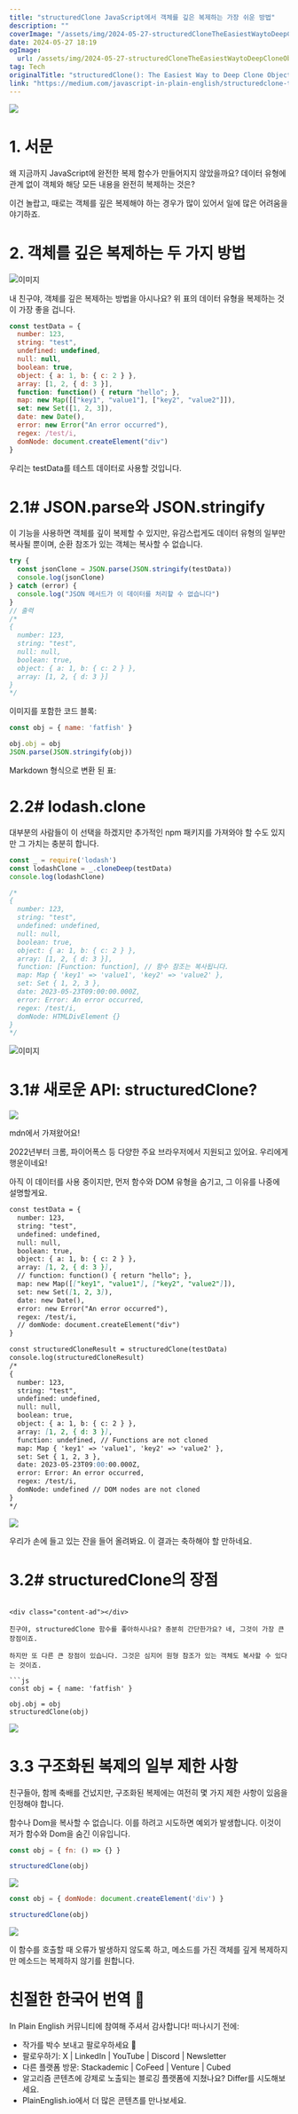 ```yaml
---
title: "structuredClone JavaScript에서 객체를 깊은 복제하는 가장 쉬운 방법"
description: ""
coverImage: "/assets/img/2024-05-27-structuredCloneTheEasiestWaytoDeepCloneObjectsinJavaScript_0.png"
date: 2024-05-27 18:19
ogImage: 
  url: /assets/img/2024-05-27-structuredCloneTheEasiestWaytoDeepCloneObjectsinJavaScript_0.png
tag: Tech
originalTitle: "structuredClone(): The Easiest Way to Deep Clone Objects in JavaScript"
link: "https://medium.com/javascript-in-plain-english/structuredclone-the-easiest-way-to-deep-clone-objects-in-javascript-c503b536266b"
---
```



<img src="/assets/img/2024-05-27-structuredCloneTheEasiestWaytoDeepCloneObjectsinJavaScript_0.png" />

# 1. 서문

왜 지금까지 JavaScript에 완전한 복제 함수가 만들어지지 않았을까요? 데이터 유형에 관계 없이 객체와 해당 모든 내용을 완전히 복제하는 것은?

이건 놀랍고, 때로는 객체를 깊은 복제해야 하는 경우가 많이 있어서 일에 많은 어려움을 야기하죠.

<div class="content-ad"></div>

# 2. 객체를 깊은 복제하는 두 가지 방법

![이미지](/assets/img/2024-05-27-structuredCloneTheEasiestWaytoDeepCloneObjectsinJavaScript_1.png)

내 친구야, 객체를 깊은 복제하는 방법을 아시나요? 위 표의 데이터 유형을 복제하는 것이 가장 좋을 겁니다.

```js
const testData = {
  number: 123,
  string: "test",
  undefined: undefined,
  null: null,
  boolean: true,
  object: { a: 1, b: { c: 2 } },
  array: [1, 2, { d: 3 }],
  function: function() { return "hello"; },
  map: new Map([["key1", "value1"], ["key2", "value2"]]),
  set: new Set([1, 2, 3]),
  date: new Date(),
  error: new Error("An error occurred"),
  regex: /test/i,
  domNode: document.createElement("div")
}
```

<div class="content-ad"></div>

우리는 testData를 테스트 데이터로 사용할 것입니다.

# 2.1# JSON.parse와 JSON.stringify

이 기능을 사용하면 객체를 깊이 복제할 수 있지만, 유감스럽게도 데이터 유형의 일부만 복사될 뿐이며, 순환 참조가 있는 객체는 복사할 수 없습니다.

```js
try {
  const jsonClone = JSON.parse(JSON.stringify(testData))
  console.log(jsonClone)
} catch (error) {
  console.log("JSON 메서드가 이 데이터를 처리할 수 없습니다")
}
// 출력
/*
{
  number: 123,
  string: "test",
  null: null,
  boolean: true,
  object: { a: 1, b: { c: 2 } },
  array: [1, 2, { d: 3 }]
}
*/
```

<div class="content-ad"></div>

이미지를 포함한 코드 블록:

```js
const obj = { name: 'fatfish' }

obj.obj = obj
JSON.parse(JSON.stringify(obj))
```

Markdown 형식으로 변환 된 표:

# 2.2# lodash.clone

<div class="content-ad"></div>

대부분의 사람들이 이 선택을 하겠지만 추가적인 npm 패키지를 가져와야 할 수도 있지만 그 가치는 충분히 합니다.

```js
const _ = require('lodash')
const lodashClone = _.cloneDeep(testData)
console.log(lodashClone)

/*
{
  number: 123,
  string: "test",
  undefined: undefined,
  null: null,
  boolean: true,
  object: { a: 1, b: { c: 2 } },
  array: [1, 2, { d: 3 }],
  function: [Function: function], // 함수 참조는 복사됩니다.
  map: Map { 'key1' => 'value1', 'key2' => 'value2' },
  set: Set { 1, 2, 3 },
  date: 2023-05-23T09:00:00.000Z,
  error: Error: An error occurred,
  regex: /test/i,
  domNode: HTMLDivElement {}
}
*/
```

![이미지](/assets/img/2024-05-27-structuredCloneTheEasiestWaytoDeepCloneObjectsinJavaScript_4.png)

# 3.1# 새로운 API: structuredClone?

<div class="content-ad"></div>

<img src="/assets/img/2024-05-27-structuredCloneTheEasiestWaytoDeepCloneObjectsinJavaScript_5.png" />

mdn에서 가져왔어요!

2022년부터 크롬, 파이어폭스 등 다양한 주요 브라우저에서 지원되고 있어요. 우리에게 행운이네요!

아직 이 데이터를 사용 중이지만, 먼저 함수와 DOM 유형을 숨기고, 그 이유를 나중에 설명할게요.

<div class="content-ad"></div>

```markdown
const testData = {
  number: 123,
  string: "test",
  undefined: undefined,
  null: null,
  boolean: true,
  object: { a: 1, b: { c: 2 } },
  array: [1, 2, { d: 3 }],
  // function: function() { return "hello"; },
  map: new Map([["key1", "value1"], ["key2", "value2"]]),
  set: new Set([1, 2, 3]),
  date: new Date(),
  error: new Error("An error occurred"),
  regex: /test/i,
  // domNode: document.createElement("div")
}

const structuredCloneResult = structuredClone(testData)
console.log(structuredCloneResult)
/*
{
  number: 123,
  string: "test",
  undefined: undefined,
  null: null,
  boolean: true,
  object: { a: 1, b: { c: 2 } },
  array: [1, 2, { d: 3 }],
  function: undefined, // Functions are not cloned
  map: Map { 'key1' => 'value1', 'key2' => 'value2' },
  set: Set { 1, 2, 3 },
  date: 2023-05-23T09:00:00.000Z,
  error: Error: An error occurred,
  regex: /test/i,
  domNode: undefined // DOM nodes are not cloned
}
*/
```

<img src="/assets/img/2024-05-27-structuredCloneTheEasiestWaytoDeepCloneObjectsinJavaScript_6.png" />

우리가 손에 들고 있는 잔을 들어 올려봐요. 이 결과는 축하해야 할 만하네요.

# 3.2# structuredClone의 장점
```

<div class="content-ad"></div>

친구야, structuredClone 함수를 좋아하시나요? 충분히 간단한가요? 네, 그것이 가장 큰 장점이죠.

하지만 또 다른 큰 장점이 있습니다. 그것은 심지어 원형 참조가 있는 객체도 복사할 수 있다는 것이죠.

```js
const obj = { name: 'fatfish' }

obj.obj = obj
structuredClone(obj)
```

<img src="/assets/img/2024-05-27-structuredCloneTheEasiestWaytoDeepCloneObjectsinJavaScript_7.png" />

<div class="content-ad"></div>

# 3.3 구조화된 복제의 일부 제한 사항

친구들아, 함께 축배를 건넜지만, 구조화된 복제에는 여전히 몇 가지 제한 사항이 있음을 인정해야 합니다.

함수나 Dom을 복사할 수 없습니다. 이를 하려고 시도하면 예외가 발생합니다. 이것이 저가 함수와 Dom을 숨긴 이유입니다.

```js
const obj = { fn: () => {} }

structuredClone(obj)
```

<div class="content-ad"></div>

<img src="/assets/img/2024-05-27-structuredCloneTheEasiestWaytoDeepCloneObjectsinJavaScript_8.png" />

```js
const obj = { domNode: document.createElement('div') }

structuredClone(obj)
```

<img src="/assets/img/2024-05-27-structuredCloneTheEasiestWaytoDeepCloneObjectsinJavaScript_9.png" />

이 함수를 호출할 때 오류가 발생하지 않도록 하고, 메소드를 가진 객체를 깊게 복제하지만 메소드는 복제하지 않기를 원합니다.

<div class="content-ad"></div>

# 친절한 한국어 번역 🚀

In Plain English 커뮤니티에 참여해 주셔서 감사합니다! 떠나시기 전에:

- 작가를 박수 보내고 팔로우하세요 ️👏️️
- 팔로우하기: X | LinkedIn | YouTube | Discord | Newsletter
- 다른 플랫폼 방문: Stackademic | CoFeed | Venture | Cubed
- 알고리즘 콘텐츠에 강제로 노출되는 블로깅 플랫폼에 지쳤나요? Differ를 시도해보세요.
- PlainEnglish.io에서 더 많은 콘텐츠를 만나보세요.
